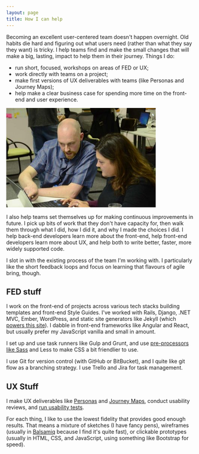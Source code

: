 ```yaml
---
layout: page
title: How I can help
---
```


Becoming an excellent user-centered team doesn't happen overnight. Old habits die hard and figuring out what users need (rather than what they say they want) is tricky. I help teams find and make the small changes that will make a big, lasting, impact to help them in their journey. Things I do:


- run short, focused, workshops on areas of FED or UX;
- work directly with teams on a project;
- make first versions of UX deliverables with teams (like Personas and Journey Maps);
- help make a clear business case for spending more time on the front-end and user experience.

<a href="/wp-content/uploads/2016/09/point-and-explain.jpg"><img src="/wp-content/uploads/2016/09/point-and-explain-400x265.jpg" alt="point-and-explain" width="400" height="265" class="pull-right pop-right" /></a>

I also help teams set themselves up for making continuous improvements in future. I pick up bits of work that they don't have capacity for, then walk them through what I did, how I did it, and why I made the choices I did. I help back-end developers learn more about the front-end, help front-end developers learn more about UX, and help both to write better, faster, more widely supported code.

I slot in with the existing process of the team I'm working with. I particularly like the short feedback loops and focus on learning that flavours of agile bring, though.

## FED stuff

I work on the front-end of projects across various tech stacks building templates and front-end Style Guides. I've worked with Rails, Django, .NET MVC, Ember, WordPress, and static site generators like Jekyll (which [powers this site](https://github.com/SteveBarnett/nagacoza/)). I dabble in front-end frameworks like Angular and React, but usually prefer my JavaScript vanilla and small in amount.

I set up and use task runners like Gulp and Grunt, and use [pre-processors like Sass](/2015/03/20/getting-into-sass/) and Less to make CSS a bit friendlier to use.

I use Git for version control (with GitHub or BitBucket), and I quite like git flow as a branching strategy. I use Trello and Jira for task management.

## UX Stuff

I make UX deliverables like [Personas](/2015/06/04/user-centered-design-things-at-praekelt/) and [Journey Maps](/2015/06/15/more-user-centered-design-things-at-praekelt/), conduct usability reviews, and [run usability tests](/2017/09/07/talking-to-people-thoughts-on-usability-testing/).

For each thing, I like to use the lowest fidelity that provides good enough results. That means a mixture of sketches (I have fancy pens), wireframes (usually in [Balsamiq](https://balsamiq.com/) because I find it's quite fast), or clickable prototypes (usually in HTML, CSS, and JavaScript, using something like Bootstrap for speed).
